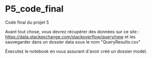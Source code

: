 # P5_code_final
Code final du projet 5

Avant tout chose, vous devrez récupérer des données sur ce site : https://data.stackexchange.com/stackoverflow/query/new et les sauvegarder dans un dossier data sous le nom "QueryResults.csv"

Éxecutez le notebook en vous assurant d'avoir créé un dossier model. 
